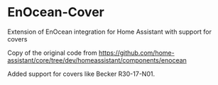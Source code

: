 # EnOcean-Cover
Extension of EnOcean integration for Home Assistant with support for covers

Copy of the original code from
https://github.com/home-assistant/core/tree/dev/homeassistant/components/enocean

Added support for covers like Becker R30-17-N01.
